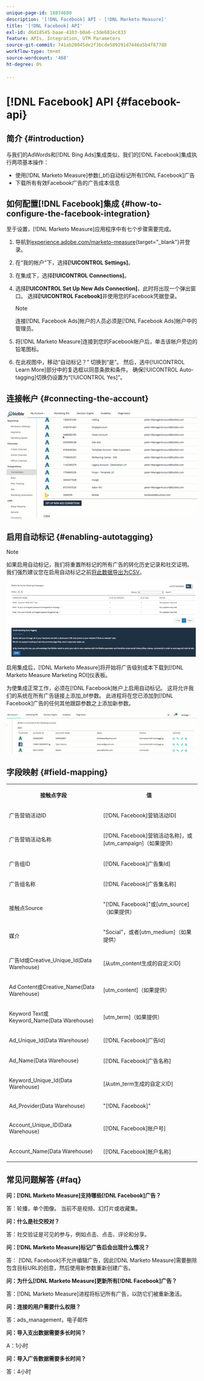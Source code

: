 ```yaml
---
unique-page-id: 18874680
description: '[!DNL Facebook] API - [!DNL Marketo Measure]'
title: '[!DNL Facebook] API'
exl-id: d6d18545-baae-4103-b0a6-c3de681ec833
feature: APIs, Integration, UTM Parameters
source-git-commit: 741ab20845de2f3bcde589291d7446a5b4f877d8
workflow-type: tm+mt
source-wordcount: '468'
ht-degree: 0%

---
```


# [!DNL Facebook] API {#facebook-api}

## 简介 {#introduction}

与我们的AdWords和[!DNL Bing Ads]集成类似，我们的[!DNL Facebook]集成执行两项基本操作：

* 使用[!DNL Marketo Measure]参数(_bf)自动标记所有[!DNL Facebook]广告
* 下载所有有效Facebook广告的广告成本信息

## 如何配置[!DNL Facebook]集成 {#how-to-configure-the-facebook-integration}

至于设置，[!DNL Marketo Measure]应用程序中有七个步骤需要完成。

1. 导航到[experience.adobe.com/marketo-measure](https://experience.adobe.com/marketo-measure){target="_blank"}并登录。
1. 在“我的帐户”下，选择&#x200B;**[!UICONTROL Settings]**。
1. 在集成下，选择&#x200B;**[!UICONTROL Connections]**。
1. 选择&#x200B;**[!UICONTROL Set Up New Ads Connection]**，此时将出现一个弹出窗口。 选择&#x200B;**[!UICONTROL Facebook]**&#x200B;并使用您的Facebook凭据登录。

   >[!NOTE]
   >
   >连接[!DNL Facebook Ads]帐户的人员必须是[!DNL Facebook Ads]帐户中的管理员。

1. 将[!DNL Marketo Measure]连接到您的Facebook帐户后，单击该帐户旁边的铅笔图标。
1. 在此视图中，移动“自动标记？” 切换到“是”。 然后，选中[!UICONTROL Learn More]部分中的复选框以同意条款和条件。 确保[!UICONTROL Auto-tagging]切换仍设置为“[!UICONTROL Yes]”。

## 连接帐户 {#connecting-the-account}

![](assets/1.gif)

## 启用自动标记 {#enabling-autotagging}

>[!NOTE]
>
>如果启用自动标记，我们将重置所标记的所有广告的转化历史记录和社交证明。 我们强烈建议您在启用自动标记之前[将此数据导出为CSV](https://www.facebook.com/business/help/205067636197240)。

![](assets/2-2.png)

启用集成后，[!DNL Marketo Measure]将开始将广告级别成本下载到[!DNL Marketo Measure Marketing ROI]仪表板。

为使集成正常工作，必须在[!DNL Facebook]帐户上启用自动标记。 这将允许我们的系统在所有广告链接上添加_bf参数。 此进程将在您已添加到[!DNL Facebook]广告的任何其他跟踪参数之上添加新参数。

![](assets/3.gif)

## 字段映射 {#field-mapping}

<table> 
 <colgroup> 
  <col> 
  <col> 
 </colgroup> 
 <tbody> 
  <tr> 
   <th><p><strong>接触点字段</strong></p></th> 
   <th><p><strong>值</strong></p></th> 
  </tr> 
  <tr> 
   <td><p>广告营销活动ID</p></td> 
   <td><p>[[!DNL Facebook]营销活动ID]</p></td> 
  </tr> 
  <tr> 
   <td><p>广告营销活动名称 </p></td> 
   <td><p>[[!DNL Facebook]营销活动名称]，或[utm_campaign]（如果提供）</p></td> 
  </tr> 
  <tr> 
   <td><p>广告组ID</p></td> 
   <td><p>[[!DNL Facebook]广告集Id]</p></td> 
  </tr> 
  <tr> 
   <td><p>广告组名称</p></td> 
   <td><p>[[!DNL Facebook]广告集名称]</p></td> 
  </tr> 
  <tr> 
   <td><p>接触点Source</p></td> 
   <td><p>"[!DNL Facebook]"或[utm_source]（如果提供）</p></td> 
  </tr> 
  <tr> 
   <td><p>媒介</p></td> 
   <td><p>"Social"，或者[utm_medium]（如果提供）</p></td> 
  </tr> 
  <tr> 
   <td><p>广告Id或Creative_Unique_Id(Data Warehouse)</p></td> 
   <td><p>[从utm_content生成的自定义ID]</p></td> 
  </tr> 
  <tr> 
   <td><p>Ad Content或Creative_Name(Data Warehouse)</p></td> 
   <td><p>[utm_content]（如果提供）</p></td> 
  </tr> 
  <tr> 
   <td><p>Keyword Text或Keyword_Name(Data Warehouse)</p></td> 
   <td><p>[utm_term]（如果提供）</p></td> 
  </tr> 
  <tr> 
   <td><p>Ad_Unique_Id(Data Warehouse)</p></td> 
   <td><p>[[!DNL Facebook]广告Id]</p></td> 
  </tr> 
  <tr> 
   <td><p>Ad_Name(Data Warehouse)</p></td> 
   <td><p>[[!DNL Facebook]广告名称]</p></td> 
  </tr> 
  <tr> 
   <td><p>Keyword_Unique_Id(Data Warehouse)</p></td> 
   <td><p>[从utm_term生成的自定义ID]</p></td> 
  </tr> 
  <tr> 
   <td><p>Ad_Provider(Data Warehouse)</p></td> 
   <td><p>"[!DNL Facebook]"</p></td> 
  </tr> 
  <tr> 
   <td><p>Account_Unique_ID(Data Warehouse)</p></td> 
   <td><p>[[!DNL Facebook]帐户号]</p></td> 
  </tr> 
  <tr> 
   <td><p>Account_Name(Data Warehouse)</p></td> 
   <td><p>[[!DNL Facebook]帐户名称]</p></td> 
  </tr> 
 </tbody> 
</table>

## 常见问题解答 {#faq}

**问：[!DNL Marketo Measure]支持哪些[!DNL Facebook]广告？**

答：轮播，单个图像。 当前不是视频、幻灯片或收藏集。

**问：什么是社交校对？**

答：社交验证是可见的参与，例如点击、点击、评论和分享。

**问：[!DNL Marketo Measure]标记广告后会出现什么情况？**

答： [!DNL Facebook]不允许编辑广告，因此[!DNL Marketo Measure]需要删除包含目标URL的创意，然后使用新参数重新创建广告。

**问：为什么[!DNL Marketo Measure]更新所有[!DNL Facebook]广告？**

答：[!DNL Marketo Measure]进程将标记所有广告，以防它们被重新激活。

**问：连接的用户需要什么权限？**

答：ads_management，电子邮件

**问：导入支出数据需要多长时间？**

A：1小时

**问：导入广告数据需要多长时间？**

答：4小时

